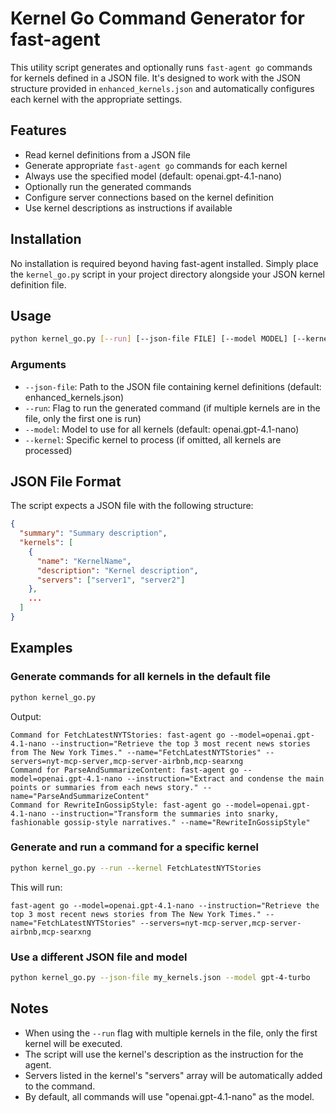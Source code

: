 # Kernel Go Command Generator for fast-agent

This utility script generates and optionally runs `fast-agent go` commands for kernels defined in a JSON file. It's designed to work with the JSON structure provided in `enhanced_kernels.json` and automatically configures each kernel with the appropriate settings.

## Features

- Read kernel definitions from a JSON file
- Generate appropriate `fast-agent go` commands for each kernel
- Always use the specified model (default: openai.gpt-4.1-nano)
- Optionally run the generated commands
- Configure server connections based on the kernel definition
- Use kernel descriptions as instructions if available

## Installation

No installation is required beyond having fast-agent installed. Simply place the `kernel_go.py` script in your project directory alongside your JSON kernel definition file.

## Usage

```bash
python kernel_go.py [--run] [--json-file FILE] [--model MODEL] [--kernel KERNEL_NAME]
```

### Arguments

- `--json-file`: Path to the JSON file containing kernel definitions (default: enhanced_kernels.json)
- `--run`: Flag to run the generated command (if multiple kernels are in the file, only the first one is run)
- `--model`: Model to use for all kernels (default: openai.gpt-4.1-nano)
- `--kernel`: Specific kernel to process (if omitted, all kernels are processed)

## JSON File Format

The script expects a JSON file with the following structure:

```json
{
  "summary": "Summary description",
  "kernels": [
    {
      "name": "KernelName",
      "description": "Kernel description",
      "servers": ["server1", "server2"]
    },
    ...
  ]
}
```

## Examples

### Generate commands for all kernels in the default file

```bash
python kernel_go.py
```

Output:
```
Command for FetchLatestNYTStories: fast-agent go --model=openai.gpt-4.1-nano --instruction="Retrieve the top 3 most recent news stories from The New York Times." --name="FetchLatestNYTStories" --servers=nyt-mcp-server,mcp-server-airbnb,mcp-searxng
Command for ParseAndSummarizeContent: fast-agent go --model=openai.gpt-4.1-nano --instruction="Extract and condense the main points or summaries from each news story." --name="ParseAndSummarizeContent"
Command for RewriteInGossipStyle: fast-agent go --model=openai.gpt-4.1-nano --instruction="Transform the summaries into snarky, fashionable gossip-style narratives." --name="RewriteInGossipStyle"
```

### Generate and run a command for a specific kernel

```bash
python kernel_go.py --run --kernel FetchLatestNYTStories
```

This will run:
```
fast-agent go --model=openai.gpt-4.1-nano --instruction="Retrieve the top 3 most recent news stories from The New York Times." --name="FetchLatestNYTStories" --servers=nyt-mcp-server,mcp-server-airbnb,mcp-searxng
```

### Use a different JSON file and model

```bash
python kernel_go.py --json-file my_kernels.json --model gpt-4-turbo
```

## Notes

- When using the `--run` flag with multiple kernels in the file, only the first kernel will be executed.
- The script will use the kernel's description as the instruction for the agent.
- Servers listed in the kernel's "servers" array will be automatically added to the command.
- By default, all commands will use "openai.gpt-4.1-nano" as the model.